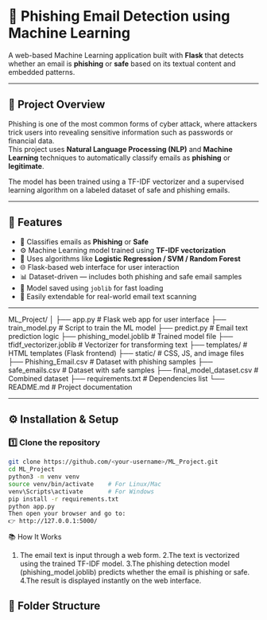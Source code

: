 # 🧠 Phishing Email Detection using Machine Learning  

A web-based Machine Learning application built with **Flask** that detects whether an email is **phishing** or **safe** based on its textual content and embedded patterns.

---

## 🚀 Project Overview

Phishing is one of the most common forms of cyber attack, where attackers trick users into revealing sensitive information such as passwords or financial data.  
This project uses **Natural Language Processing (NLP)** and **Machine Learning** techniques to automatically classify emails as **phishing** or **legitimate**.

The model has been trained using a TF-IDF vectorizer and a supervised learning algorithm on a labeled dataset of safe and phishing emails.

---

## 🧩 Features

- 🧾 Classifies emails as **Phishing** or **Safe**
- ⚙️ Machine Learning model trained using **TF-IDF vectorization**
- 🧠 Uses algorithms like **Logistic Regression / SVM / Random Forest**
- 🌐 Flask-based web interface for user interaction
- 📊 Dataset-driven — includes both phishing and safe email samples
- 💾 Model saved using `joblib` for fast loading
- 🧰 Easily extendable for real-world email text scanning

---
ML_Project/
│
├── app.py # Flask web app for user interface
├── train_model.py # Script to train the ML model
├── predict.py # Email text prediction logic
├── phishing_model.joblib # Trained model file
├── tfidf_vectorizer.joblib # Vectorizer for transforming text
├── templates/ # HTML templates (Flask frontend)
├── static/ # CSS, JS, and image files
├── Phishing_Email.csv # Dataset with phishing samples
├── safe_emails.csv # Dataset with safe samples
├── final_model_dataset.csv # Combined dataset
├── requirements.txt # Dependencies list
└── README.md # Project documentation

---

## ⚙️ Installation & Setup

### 1️⃣ Clone the repository
```bash
git clone https://github.com/<your-username>/ML_Project.git
cd ML_Project
python3 -m venv venv
source venv/bin/activate    # For Linux/Mac
venv\Scripts\activate       # For Windows
pip install -r requirements.txt
python app.py
Then open your browser and go to:
👉 http://127.0.0.1:5000/
```
📚 How It Works

1. The email text is input through a web form.
2.The text is vectorized using the trained TF-IDF model.
3.The phishing detection model (phishing_model.joblib) predicts whether the email is phishing or safe.
4.The result is displayed instantly on the web interface.

## 📁 Folder Structure
